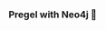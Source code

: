 ### Pregel with Neo4j 🚀



































































































































 







































































































































































































































































































































